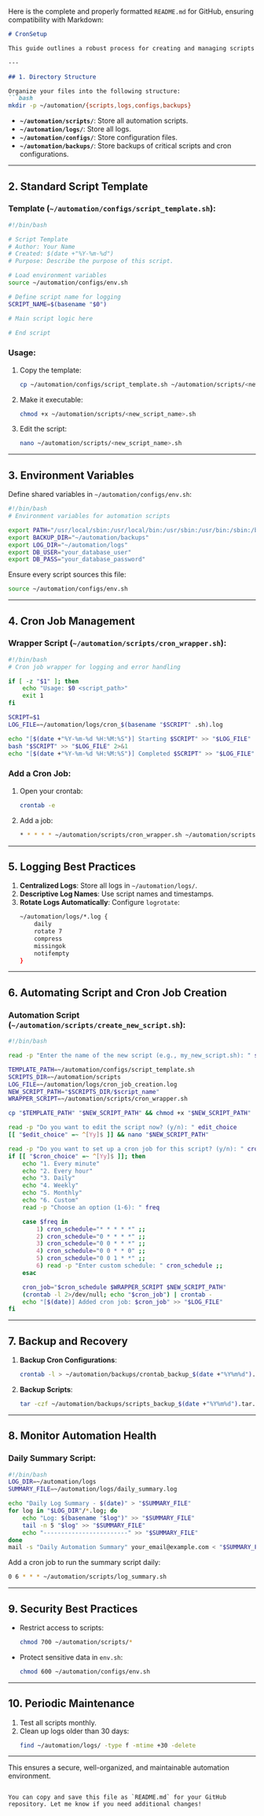 Here is the complete and properly formatted `README.md` for GitHub, ensuring compatibility with Markdown:

```markdown
# CronSetup

This guide outlines a robust process for creating and managing scripts and cron jobs for an Ubuntu 24 desktop machine functioning as an automation screen. The process integrates best practices for **script management**, **cron job creation**, **logging**, and **maintenance**.

---

## 1. Directory Structure

Organize your files into the following structure:
```bash
mkdir -p ~/automation/{scripts,logs,configs,backups}
```

- **`~/automation/scripts/`**: Store all automation scripts.
- **`~/automation/logs/`**: Store all logs.
- **`~/automation/configs/`**: Store configuration files.
- **`~/automation/backups/`**: Store backups of critical scripts and cron configurations.

---

## 2. Standard Script Template

### Template (`~/automation/configs/script_template.sh`):
```bash
#!/bin/bash

# Script Template
# Author: Your Name
# Created: $(date +"%Y-%m-%d")
# Purpose: Describe the purpose of this script.

# Load environment variables
source ~/automation/configs/env.sh

# Define script name for logging
SCRIPT_NAME=$(basename "$0")

# Main script logic here

# End script
```

### Usage:
1. Copy the template:
   ```bash
   cp ~/automation/configs/script_template.sh ~/automation/scripts/<new_script_name>.sh
   ```
2. Make it executable:
   ```bash
   chmod +x ~/automation/scripts/<new_script_name>.sh
   ```
3. Edit the script:
   ```bash
   nano ~/automation/scripts/<new_script_name>.sh
   ```

---

## 3. Environment Variables

Define shared variables in `~/automation/configs/env.sh`:
```bash
#!/bin/bash
# Environment variables for automation scripts

export PATH="/usr/local/sbin:/usr/local/bin:/usr/sbin:/usr/bin:/sbin:/bin"
export BACKUP_DIR="~/automation/backups"
export LOG_DIR="~/automation/logs"
export DB_USER="your_database_user"
export DB_PASS="your_database_password"
```

Ensure every script sources this file:
```bash
source ~/automation/configs/env.sh
```

---

## 4. Cron Job Management

### Wrapper Script (`~/automation/scripts/cron_wrapper.sh`):
```bash
#!/bin/bash
# Cron job wrapper for logging and error handling

if [ -z "$1" ]; then
    echo "Usage: $0 <script_path>"
    exit 1
fi

SCRIPT=$1
LOG_FILE=~/automation/logs/cron_$(basename "$SCRIPT" .sh).log

echo "[$(date +"%Y-%m-%d %H:%M:%S")] Starting $SCRIPT" >> "$LOG_FILE"
bash "$SCRIPT" >> "$LOG_FILE" 2>&1
echo "[$(date +"%Y-%m-%d %H:%M:%S")] Completed $SCRIPT" >> "$LOG_FILE"
```

### Add a Cron Job:
1. Open your crontab:
   ```bash
   crontab -e
   ```
2. Add a job:
   ```bash
   * * * * * ~/automation/scripts/cron_wrapper.sh ~/automation/scripts/<script_name>.sh
   ```

---

## 5. Logging Best Practices

1. **Centralized Logs**: Store all logs in `~/automation/logs/`.
2. **Descriptive Log Names**: Use script names and timestamps.
3. **Rotate Logs Automatically**: Configure `logrotate`:
   ```bash
   ~/automation/logs/*.log {
       daily
       rotate 7
       compress
       missingok
       notifempty
   }
   ```

---

## 6. Automating Script and Cron Job Creation

### Automation Script (`~/automation/scripts/create_new_script.sh`):
```bash
#!/bin/bash

read -p "Enter the name of the new script (e.g., my_new_script.sh): " script_name

TEMPLATE_PATH=~/automation/configs/script_template.sh
SCRIPTS_DIR=~/automation/scripts
LOG_FILE=~/automation/logs/cron_job_creation.log
NEW_SCRIPT_PATH="$SCRIPTS_DIR/$script_name"
WRAPPER_SCRIPT=~/automation/scripts/cron_wrapper.sh

cp "$TEMPLATE_PATH" "$NEW_SCRIPT_PATH" && chmod +x "$NEW_SCRIPT_PATH"

read -p "Do you want to edit the script now? (y/n): " edit_choice
[[ "$edit_choice" =~ ^[Yy]$ ]] && nano "$NEW_SCRIPT_PATH"

read -p "Do you want to set up a cron job for this script? (y/n): " cron_choice
if [[ "$cron_choice" =~ ^[Yy]$ ]]; then
    echo "1. Every minute"
    echo "2. Every hour"
    echo "3. Daily"
    echo "4. Weekly"
    echo "5. Monthly"
    echo "6. Custom"
    read -p "Choose an option (1-6): " freq

    case $freq in
        1) cron_schedule="* * * * *" ;;
        2) cron_schedule="0 * * * *" ;;
        3) cron_schedule="0 0 * * *" ;;
        4) cron_schedule="0 0 * * 0" ;;
        5) cron_schedule="0 0 1 * *" ;;
        6) read -p "Enter custom schedule: " cron_schedule ;;
    esac

    cron_job="$cron_schedule $WRAPPER_SCRIPT $NEW_SCRIPT_PATH"
    (crontab -l 2>/dev/null; echo "$cron_job") | crontab -
    echo "[$(date)] Added cron job: $cron_job" >> "$LOG_FILE"
fi
```

---

## 7. Backup and Recovery

1. **Backup Cron Configurations**:
   ```bash
   crontab -l > ~/automation/backups/crontab_backup_$(date +"%Y%m%d").txt
   ```
2. **Backup Scripts**:
   ```bash
   tar -czf ~/automation/backups/scripts_backup_$(date +"%Y%m%d").tar.gz ~/automation/scripts/
   ```

---

## 8. Monitor Automation Health

### Daily Summary Script:
```bash
#!/bin/bash
LOG_DIR=~/automation/logs
SUMMARY_FILE=~/automation/logs/daily_summary.log

echo "Daily Log Summary - $(date)" > "$SUMMARY_FILE"
for log in "$LOG_DIR"/*.log; do
    echo "Log: $(basename "$log")" >> "$SUMMARY_FILE"
    tail -n 5 "$log" >> "$SUMMARY_FILE"
    echo "------------------------" >> "$SUMMARY_FILE"
done
mail -s "Daily Automation Summary" your_email@example.com < "$SUMMARY_FILE"
```

Add a cron job to run the summary script daily:
```bash
0 6 * * * ~/automation/scripts/log_summary.sh
```

---

## 9. Security Best Practices

- Restrict access to scripts:
  ```bash
  chmod 700 ~/automation/scripts/*
  ```
- Protect sensitive data in `env.sh`:
  ```bash
  chmod 600 ~/automation/configs/env.sh
  ```

---

## 10. Periodic Maintenance

1. Test all scripts monthly.
2. Clean up logs older than 30 days:
   ```bash
   find ~/automation/logs/ -type f -mtime +30 -delete
   ```

---

This ensures a secure, well-organized, and maintainable automation environment.
```

You can copy and save this file as `README.md` for your GitHub repository. Let me know if you need additional changes!
